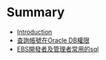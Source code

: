 # Summary

* [Introduction](README.md)
* [查詢帳號在Oracle DB權限](QueryOracleAccountPrivilege.md)
* [EBS開發者及管理者常用的sql](EbsResponsibilitySqlQuery.md)

